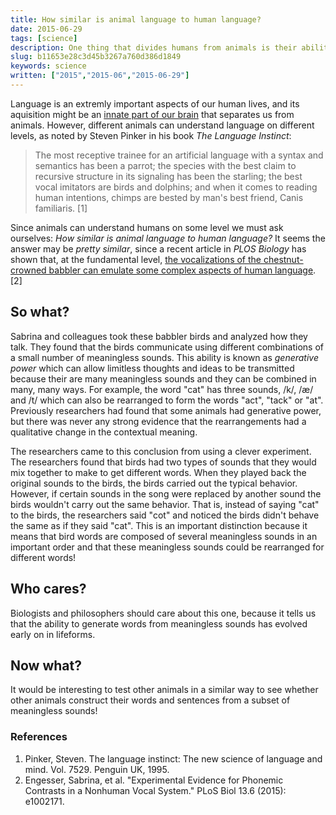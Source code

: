 ```yaml
---
title: How similar is animal language to human language?
date: 2015-06-29
tags: [science]
description: One thing that divides humans from animals is their ability to use language. Scientists have discovered that the difference is smaller than thought.
slug: b11653e28c3d45b3267a760d386d1849
keywords: science
written: ["2015","2015-06","2015-06-29"]
---
```


Language is an extremly important aspects of our human lives, and its aquisition might be an [innate part of our brain](https://en.wikipedia.org/wiki/Innateness_hypothesis) that separates us from animals. However, different animals can understand language on different levels, as noted by Steven Pinker in his book *The Language Instinct*:

> The most receptive trainee for an artificial language with a syntax and semantics has been a parrot; the species with the best claim to recursive structure in its signaling has been the starling; the best vocal imitators are birds and dolphins; and when it comes to reading human intentions, chimps are bested by man's best friend, Canis familiaris. [1]

Since animals can understand humans on some level we must ask ourselves: *How similar is animal language to human language?* It seems the answer may be *pretty similar*, since a recent article in *PLOS Biology* has shown that, at the fundamental level, [the vocalizations of the chestnut-crowned babbler can emulate some complex aspects of human language](http://dx.doi.org/10.1371/journal.pbio.1002171). [2]


## So what?

Sabrina and colleagues took these babbler birds and analyzed how they talk. They found that the birds communicate using different combinations of a small number of meaningless sounds. This ability is known as *generative power* which can allow limitless thoughts and ideas to be transmitted because their are many meaningless sounds and they can be combined in many, many ways.  For example, the word "cat" has three sounds, /k/, /æ/ and /t/ which can also be rearranged to form the words "act", "tack" or "at". Previously researchers had found that some animals had generative power, but there was never any strong evidence that the rearrangements had a qualitative change in the contextual meaning.

The researchers came to this conclusion from using a clever experiment. The researchers found that birds had two types of sounds that they would mix together to make to get different words.  When they played back the original sounds to the birds, the birds carried out the typical behavior. However, if certain sounds in the song were replaced by another sound the birds wouldn't carry out the same behavior. That is, instead of saying "cat" to the birds, the researchers said "cot" and noticed the birds didn't behave the same as if they said "cat". This is an important distinction because it means that bird words are composed of several meaningless sounds in an important order and that these meaningless sounds could be rearranged for different words!

## Who cares?

Biologists and philosophers should care about this one, because it tells us that the ability to generate words from meaningless sounds has evolved early on in lifeforms.


## Now what?

It would be interesting to test other animals in a similar way to see whether other animals construct their words and sentences from a subset of meaningless sounds!


### References

1. Pinker, Steven. The language instinct: The new science of language and mind. Vol. 7529. Penguin UK, 1995.
2. Engesser, Sabrina, et al. "Experimental Evidence for Phonemic Contrasts in a Nonhuman Vocal System." PLoS Biol 13.6 (2015): e1002171.
